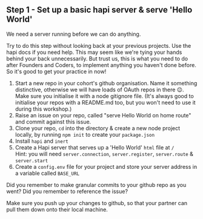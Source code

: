## Step 1 - Set up a basic hapi server & serve 'Hello World'

We need a server running before we can do anything.

Try to do this step without looking back at your previous projects. Use the hapi docs if you need help. This may seem like we're tying your hands behind your back unnecessarily. But trust us, this is what you need to do after Founders and Coders, to implement anything you haven't done before. So it's good to get your practice in now!

1. Start a new repo in your cohort's github organisation. Name it something distinctive, otherwise we will have loads of OAuth repos in there :wink:. Make sure you initialise it with a node gitignore file. (It's always good to initialise your repos with a README.md too, but you won't need to use it during this workshop.)
2. Raise an issue on your repo, called "serve Hello World on home route" and commit against this issue.
3. Clone your repo, `cd` into the directory & create a new node project locally, by running `npm init` to create your `package.json`
4. Install `hapi` and `inert`
5. Create a Hapi server that serves up a 'Hello World' `html` file at `/`  
Hint: you will need `server.connection`, `server.register`, `server.route` & `server.start`
6. Create a `config.env` file for your project and store your server address in a variable called `BASE_URL`

Did you remember to make granular commits to your github repo as you went? Did you remember to reference the issue?

Make sure you push up your changes to github, so that your partner can pull them down onto their local machine.
